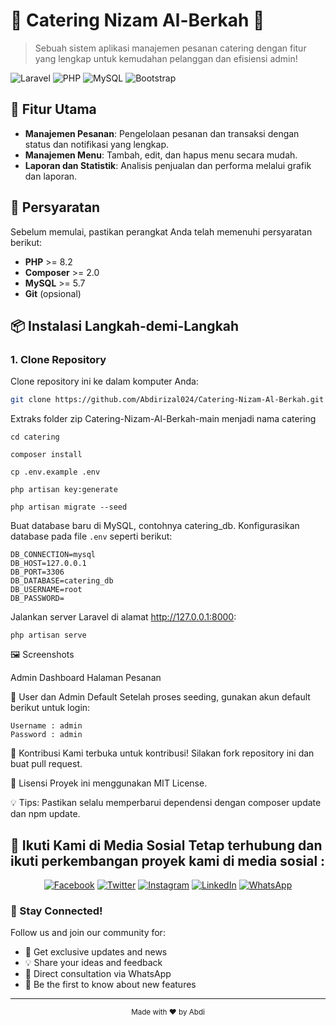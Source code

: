 # 🌟 Catering Nizam Al-Berkah 🌟

> Sebuah sistem aplikasi manajemen pesanan catering dengan fitur yang lengkap untuk kemudahan pelanggan dan efisiensi admin!

![Laravel](https://img.shields.io/badge/Laravel-^8.0-red?style=for-the-badge&logo=laravel)
![PHP](https://img.shields.io/badge/PHP-^7.3-blue?style=for-the-badge&logo=php)
![MySQL](https://img.shields.io/badge/MySQL-^5.7-orange?style=for-the-badge&logo=mysql)
![Bootstrap](https://img.shields.io/badge/Bootstrap-^4.5-purple?style=for-the-badge&logo=bootstrap)

## 🚀 Fitur Utama
- **Manajemen Pesanan**: Pengelolaan pesanan dan transaksi dengan status dan notifikasi yang lengkap.
- **Manajemen Menu**: Tambah, edit, dan hapus menu secara mudah.
- **Laporan dan Statistik**: Analisis penjualan dan performa melalui grafik dan laporan.

## 🔧 Persyaratan
Sebelum memulai, pastikan perangkat Anda telah memenuhi persyaratan berikut:
- **PHP** >= 8.2
- **Composer** >= 2.0
- **MySQL** >= 5.7
- **Git** (opsional)

## 📦 Instalasi Langkah-demi-Langkah

### 1. Clone Repository
Clone repository ini ke dalam komputer Anda:

```bash
git clone https://github.com/Abdirizal024/Catering-Nizam-Al-Berkah.git
```
Extraks folder zip Catering-Nizam-Al-Berkah-main menjadi nama catering
```
cd catering
```
```
composer install
```
```
cp .env.example .env
```
```
php artisan key:generate
```
```
php artisan migrate --seed
```
Buat database baru di MySQL, contohnya catering_db.
Konfigurasikan database pada file ```.env``` seperti berikut:
```
DB_CONNECTION=mysql
DB_HOST=127.0.0.1
DB_PORT=3306
DB_DATABASE=catering_db
DB_USERNAME=root
DB_PASSWORD=
```

Jalankan server Laravel di alamat http://127.0.0.1:8000:
```
php artisan serve
```

🖼️ Screenshots

Admin Dashboard	Halaman Pesanan

🔐 User dan Admin Default
Setelah proses seeding, gunakan akun default berikut untuk login:

```
Username : admin
Password : admin
```

🤝 Kontribusi
Kami terbuka untuk kontribusi! Silakan fork repository ini dan buat pull request.


📝 Lisensi
Proyek ini menggunakan MIT License.


💡 Tips: Pastikan selalu memperbarui dependensi dengan composer update dan npm update.


## 📱 Ikuti Kami di Media Sosial Tetap terhubung dan ikuti perkembangan proyek kami di media sosial :

<div align="center">
  
[![Facebook](https://img.shields.io/badge/Facebook-%231877F2.svg?style=for-the-badge&logo=Facebook&logoColor=white)](https://facebook.com/YourPageName)
[![Twitter](https://img.shields.io/badge/Twitter-%231DA1F2.svg?style=for-the-badge&logo=Twitter&logoColor=white)](https://twitter.com/YourTwitterHandle)
[![Instagram](https://img.shields.io/badge/Instagram-%23E4405F.svg?style=for-the-badge&logo=Instagram&logoColor=white)](https://instagram.com/YourInstagram)
[![LinkedIn](https://img.shields.io/badge/linkedin-%230077B5.svg?style=for-the-badge&logo=linkedin&logoColor=white)](https://linkedin.com/in/YourLinkedIn)
[![WhatsApp](https://img.shields.io/badge/WhatsApp-25D366?style=for-the-badge&logo=whatsapp&logoColor=white)](https://wa.me/YourPhoneNumber)

</div>

### 🌟 Stay Connected!

Follow us and join our community for:

- 🎯 Get exclusive updates and news
- 💡 Share your ideas and feedback
- 🤝 Direct consultation via WhatsApp
- 🎉 Be the first to know about new features

---

<div align="center">
  <sub>Made with ❤️ by Abdi</sub>
</div>
